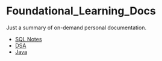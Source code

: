 # Foundational_Learning_Docs

Just a summary of on-demand personal documentation.

- [SQL Notes](https://github.com/collich/Foundational_Learning_Docs/tree/main/SQL)
- [DSA](https://github.com/collich/Foundational_Learning_Docs/tree/main/DSA)
- [Java](https://github.com/collich/Foundational_Learning_Docs/tree/main/Java)
